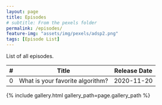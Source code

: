 ```yaml
---
layout: page
title: Episodes
# subtitle: From the pexels folder
permalink: /episodes/
feature-img: "assets/img/pexels/adsp2.png"
tags: [Episode List]
---
```


List of all episodes.

|   #   |              Title               | Release Date |
| :---: | :------------------------------: | :----------: |
|   0   | What is your favorite algorithm? |  2020-11-20  |

{% include gallery.html gallery_path=page.gallery_path %}